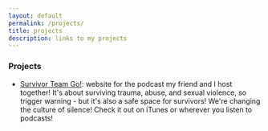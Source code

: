 ```yaml
---
layout: default
permalink: /projects/
title: projects
description: links to my projects
---
```


### Projects

+ [Survivor Team Go!](http://www.survivorteamgo.com/): website for the podcast my friend and I host together! It's about surviving trauma, abuse, and sexual violence, so trigger warning - but it's also a safe space for survivors! We're changing the culture of silence! Check it out on iTunes or wherever you listen to podcasts!